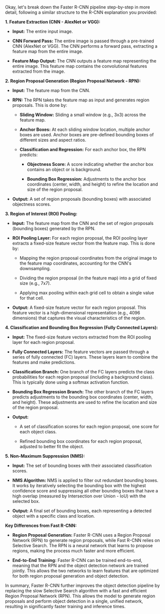 Okay, let's break down the Faster R-CNN pipeline step-by-step in more detail, following a similar structure to the R-CNN explanation you provided:

**1. Feature Extraction (CNN - AlexNet or VGG):**

- **Input:** The entire input image.
    
- **CNN Forward Pass:** The entire image is passed through a pre-trained CNN (AlexNet or VGG). The CNN performs a forward pass, extracting a feature map from the entire image.
    
- **Feature Map Output:** The CNN outputs a feature map representing the entire image. This feature map contains the convolutional features extracted from the image.
    

**2. Region Proposal Generation (Region Proposal Network - RPN):**

- **Input:** The feature map from the CNN.
    
- **RPN:** The RPN takes the feature map as input and generates region proposals. This is done by:
    
    - **Sliding Window:** Sliding a small window (e.g., 3x3) across the feature map.
        
    - **Anchor Boxes:** At each sliding window location, multiple anchor boxes are used. Anchor boxes are pre-defined bounding boxes of different sizes and aspect ratios.
        
    - **Classification and Regression:** For each anchor box, the RPN predicts:
        
        - **Objectness Score:** A score indicating whether the anchor box contains an object or is background.
            
        - **Bounding Box Regression:** Adjustments to the anchor box coordinates (center, width, and height) to refine the location and size of the region proposal.
            
- **Output:** A set of region proposals (bounding boxes) with associated objectness scores.
    

**3. Region of Interest (ROI) Pooling:**

- **Input:** The feature map from the CNN and the set of region proposals (bounding boxes) generated by the RPN.
    
- **ROI Pooling Layer:** For each region proposal, the ROI pooling layer extracts a fixed-size feature vector from the feature map. This is done by:
    
    - Mapping the region proposal coordinates from the original image to the feature map coordinates, accounting for the CNN's downsampling.
        
    - Dividing the region proposal (in the feature map) into a grid of fixed size (e.g., 7x7).
        
    - Applying max pooling within each grid cell to obtain a single value for that cell.
        
- **Output:** A fixed-size feature vector for each region proposal. This feature vector is a high-dimensional representation (e.g., 4096 dimensions) that captures the visual characteristics of the region.
    

**4. Classification and Bounding Box Regression (Fully Connected Layers):**

- **Input:** The fixed-size feature vectors extracted from the ROI pooling layer for each region proposal.
    
- **Fully Connected Layers:** The feature vectors are passed through a series of fully connected (FC) layers. These layers learn to combine the features and make predictions.
    
- **Classification Branch:** One branch of the FC layers predicts the class probabilities for each region proposal (including a background class). This is typically done using a softmax activation function.
    
- **Bounding Box Regression Branch:** The other branch of the FC layers predicts adjustments to the bounding box coordinates (center, width, and height). These adjustments are used to refine the location and size of the region proposal.
    
- **Output:**
    
    - A set of classification scores for each region proposal, one score for each object class.
        
    - Refined bounding box coordinates for each region proposal, adjusted to better fit the object.
        

**5. Non-Maximum Suppression (NMS):**

- **Input:** The set of bounding boxes with their associated classification scores.
    
- **NMS Algorithm:** NMS is applied to filter out redundant bounding boxes. It works by iteratively selecting the bounding box with the highest confidence score and suppressing all other bounding boxes that have a high overlap (measured by Intersection over Union - IoU) with the selected box.
    
- **Output:** A final set of bounding boxes, each representing a detected object with a specific class and location.
    

**Key Differences from Fast R-CNN:**

- **Region Proposal Generation:** Faster R-CNN uses a Region Proposal Network (RPN) to generate region proposals, while Fast R-CNN relies on Selective Search. The RPN is a neural network that learns to propose regions, making the process much faster and more efficient.
    
- **End-to-End Training:** Faster R-CNN can be trained end-to-end, meaning that the RPN and the object detection network are trained jointly. This allows the two networks to learn features that are optimized for both region proposal generation and object detection.
    

In summary, Faster R-CNN further improves the object detection pipeline by replacing the slow Selective Search algorithm with a fast and efficient Region Proposal Network (RPN). This allows the model to generate region proposals and perform object detection in a single, unified network, resulting in significantly faster training and inference times.
